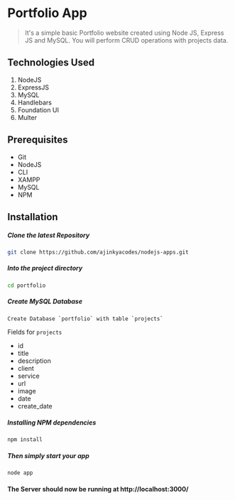 # Portfolio App
> It's a simple basic Portfolio website created using Node JS, Express JS and MySQL. You will perform CRUD operations with projects data.

## Technologies Used
1.  NodeJS
2.  ExpressJS
3.  MySQL
4.  Handlebars
5.  Foundation UI
6.  Multer

## Prerequisites
- Git
- NodeJS
- CLI
- XAMPP
- MySQL
- NPM

## Installation

##### Clone the latest Repository

```bash
git clone https://github.com/ajinkyacodes/nodejs-apps.git
```

##### Into the project directory

```bash
cd portfolio
```

##### Create MySQL Database

```bash
Create Database `portfolio` with table `projects`
```

Fields for `projects`
- id
- title
- description
- client
- service
- url
- image
- date
- create_date

##### Installing NPM dependencies

```bash
npm install
```

##### Then simply start your app

```bash
node app
```

#### The Server should now be running at http://localhost:3000/ 
